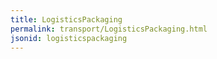 ```yaml
---
title: LogisticsPackaging
permalink: transport/LogisticsPackaging.html
jsonid: logisticspackaging
---
```

